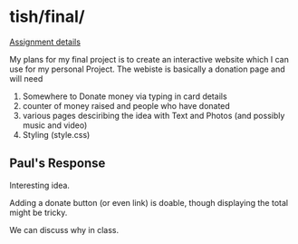 # tish/final/

[Assignment details](/homework/final)

My plans for my final project is to create an interactive website which I can use for my personal Project. The webiste is basically a donation page and will need

1. Somewhere to Donate money via typing in card details 
2. counter of money raised and people who have donated 
3. various pages desciribing the idea with Text and Photos (and possibly music and video)
4. Styling (style.css)

## Paul's Response

Interesting idea.

Adding a donate button (or even link) is doable, though displaying the total might be tricky.

We can discuss why in class.
